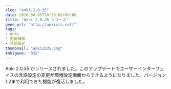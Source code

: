 ```yaml
---
slug: "anki-2-0-35"
date: 2016-04-05T10:58:02+09:00
title: "Anki 2.0.35 リリース"
gene_url: "http://ankisrs.net/"
tags:
- Anki
- 更新情報
- 言語設定
thumbnail: "anki2035.png"
Ankigene: "032"
---
```

Anki 2.0.35 がリリースされました。このアップデートでユーザーインターフェイスの言語設定の変更が環境設定画面からできるようになりました。バージョン1.2まで利用できた機能が復活しました。